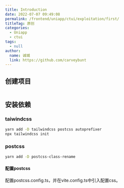 ```yaml
---
title: Introduction
date: 2022-07-07 09:49:08
permalink: /frontend/uniapp/ctui/exploitation/first/
titleTag: 原创
categories: 
  - Uniapp
  - ctui
tags: 
  - null
author: 
  name: 诚城
  link: https://github.com/carveybunt
---
```


## 创建项目

```sh

```

## 安装依赖

### taiwindcss

```sh
yarn add -D tailwindcss postcss autoprefixer
npx tailwindcss init
```

### postcss

```sh
yarn add -D postcss-class-rename
```

#### 配置postcss

配置postcss.config.ts，并在vite.config.ts中引入配置css。
